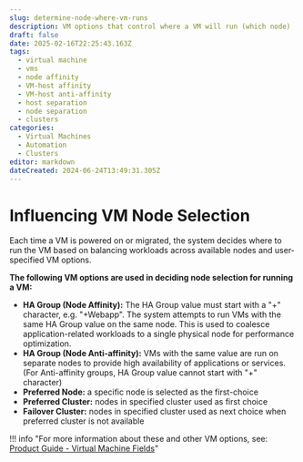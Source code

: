 ```yaml
---
slug: determine-node-where-vm-runs
description: VM options that control where a VM will run (which node)
draft: false
date: 2025-02-16T22:25:43.163Z
tags:
  - virtual machine
  - vms
  - node affinity
  - VM-host affinity
  - VM-host anti-affinity
  - host separation
  - node separation
  - clusters
categories:
  - Virtual Machines
  - Automation
  - Clusters
editor: markdown
dateCreated: 2024-06-24T13:49:31.305Z
---
```


# Influencing VM Node Selection

Each time a VM is powered on or migrated, the system decides where to run the VM based on balancing workloads across available nodes and user-specified VM options.  

**The following VM options are used in deciding node selection for running a VM:**

* **HA Group (Node Affinity):** The HA Group value must start with a "+" character, e.g. "+Webapp". The system attempts to run VMs with the same HA Group value on the same node. This is used to coalesce application-related workloads to a single physical node for performance optimization.
* **HA Group (Node Anti-affinity):** VMs with the same value are run on separate nodes to provide high availability of applications or services.  (For Anti-affinity groups, HA Group value cannot start with "+" character)
* **Preferred Node:** a specific node is selected as the first-choice
* **Preferred Cluster:** nodes in specified cluster used as first choice
* **Failover Cluster:** nodes in specified cluster used as next choice when preferred cluster is not available

!!! info "For more information about these and other VM options, see: [Product Guide - Virtual Machine Fields](/docs/product-guide/vm-field-descriptions)"
